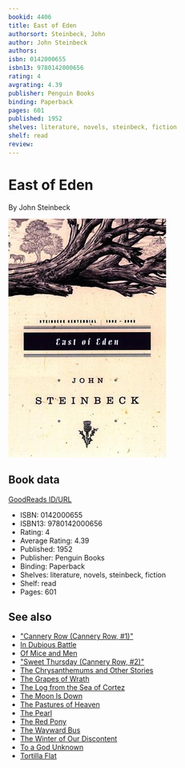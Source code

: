 ```yaml
---
bookid: 4406
title: East of Eden
authorsort: Steinbeck, John
author: John Steinbeck
authors: 
isbn: 0142000655
isbn13: 9780142000656
rating: 4
avgrating: 4.39
publisher: Penguin Books
binding: Paperback
pages: 601
published: 1952
shelves: literature, novels, steinbeck, fiction
shelf: read
review: 
---
```


# East of Eden

By John Steinbeck

![](../../assets/bookcovers/1639969375l/4406.jpg)

## Book data

[GoodReads ID/URL](https://www.goodreads.com/book/show/4406)

- ISBN: 0142000655
- ISBN13: 9780142000656
- Rating: 4
- Average Rating: 4.39
- Published: 1952
- Publisher: Penguin Books
- Binding: Paperback
- Shelves: literature, novels, steinbeck, fiction
- Shelf: read
- Pages: 601


## See also

- ["Cannery Row (Cannery Row, #1)"](Cannery_Row_Cannery_Row__1.md)
- [In Dubious Battle](In_Dubious_Battle.md)
- [Of Mice and Men](Of_Mice_and_Men.md)
- ["Sweet Thursday (Cannery Row, #2)"](Sweet_Thursday_Cannery_Row__2.md)
- [The Chrysanthemums and Other Stories](The_Chrysanthemums_and_Other_Stories.md)
- [The Grapes of Wrath](The_Grapes_of_Wrath.md)
- [The Log from the Sea of Cortez](The_Log_from_the_Sea_of_Cortez.md)
- [The Moon Is Down](The_Moon_Is_Down.md)
- [The Pastures of Heaven](The_Pastures_of_Heaven.md)
- [The Pearl](The_Pearl.md)
- [The Red Pony](The_Red_Pony.md)
- [The Wayward Bus](The_Wayward_Bus.md)
- [The Winter of Our Discontent](The_Winter_of_Our_Discontent.md)
- [To a God Unknown](To_a_God_Unknown.md)
- [Tortilla Flat](Tortilla_Flat.md)
